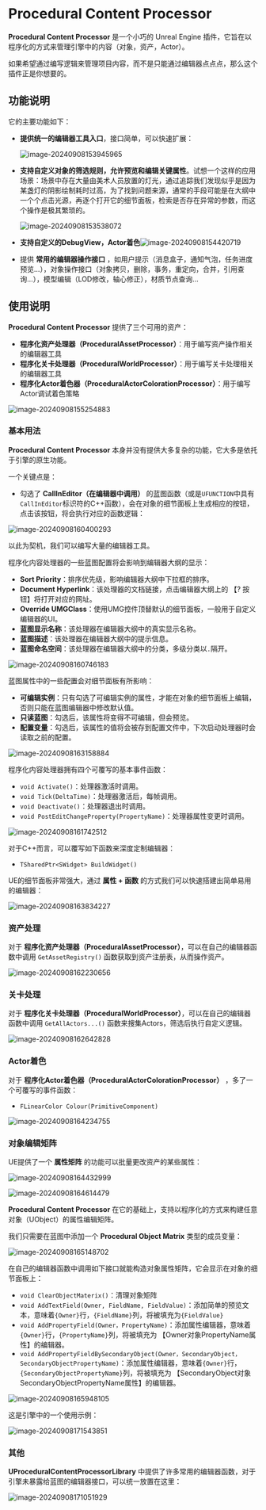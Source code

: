 # Procedural Content Processor
**Procedural Content Processor** 是一个小巧的 Unreal Engine 插件，它旨在以程序化的方式来管理引擎中的内容（对象，资产，Actor）。

如果希望通过编写逻辑来管理项目内容，而不是只能通过编辑器点点点，那么这个插件正是你想要的。

## 功能说明

它的主要功能如下：

- **提供统一的编辑器工具入口**，接口简单，可以快速扩展：

    ![image-20240908153945965](Resources/image-20240908153945965.png)

- **支持自定义对象的筛选规则，允许预览和编辑关键属性**。试想一个这样的应用场景：场景中存在大量由美术人员放置的灯光，通过追踪我们发现似乎是因为某盏灯的阴影绘制耗时过高，为了找到问题来源，通常的手段可能是在大纲中一个个点击光源，再逐个打开它的细节面板，检索是否存在异常的参数，而这个操作是极其繁琐的。

    ![image-20240908153538072](Resources/image-20240908153538072.png)

- **支持自定义的DebugView，Actor着色**![image-20240908154420719](Resources/image-20240908154420719.png)

- 提供 **常用的编辑器操作接口** ，如用户提示（消息盒子，通知气泡，任务进度预览...），对象操作接口（对象拷贝，删除，事务，重定向，合并，引用查询...），模型编辑（LOD修改，轴心修正），材质节点查询...

## 使用说明

**Procedural Content Processor**  提供了三个可用的资产：

- **程序化资产处理器（ProceduralAssetProcessor）**：用于编写资产操作相关的编辑器工具
- **程序化关卡处理器（ProceduralWorldProcessor）**：用于编写关卡处理相关的编辑器工具
- **程序化Actor着色器（ProceduralActorColorationProcessor）**：用于编写Actor调试着色策略

![image-20240908155254883](Resources/image-20240908155254883.png)

### 基本用法

**Procedural Content Processor** 本身并没有提供大多复杂的功能，它大多是依托于引擎的原生功能。

一个关键点是：

- 勾选了 **CallInEditor（在编辑器中调用）** 的蓝图函数（或是`UFUNCTION`中具有`CallInEditor`标识符的C++函数），会在对象的细节面板上生成相应的按钮，点击该按钮，将会执行对应的函数逻辑：

![image-20240908160400293](Resources/image-20240908160400293.png)

以此为契机，我们可以编写大量的编辑器工具。

程序化内容处理器的一些蓝图配置将会影响到编辑器大纲的显示：

- **Sort Priority**：排序优先级，影响编辑器大纲中下拉框的排序。
- **Document Hyperlink**：该处理器的文档链接，点击编辑器大纲上的 【? 按钮】将打开对应的网址。
- **Override UMGClass**：使用UMG控件顶替默认的细节面板，一般用于自定义编辑器的UI。
- **蓝图显示名称**：该处理器在编辑器大纲中的真实显示名称。
- **蓝图描述**：该处理器在编辑器大纲中的提示信息。
- **蓝图命名空间**：该处理器在编辑器大纲中的分类，多级分类以`.`隔开。

![image-20240908160746183](Resources/image-20240908160746183.png)

蓝图属性中的一些配置会对细节面板有所影响：

- **可编辑实例**：只有勾选了可编辑实例的属性，才能在对象的细节面板上编辑，否则只能在蓝图编辑器中修改默认值。
- **只读蓝图**：勾选后，该属性将变得不可编辑，但会预览。
- **配置变量**：勾选后，该属性的值将会被存到配置文件中，下次启动处理器时会读取之前的配置。

![image-20240908163158884](Resources/image-20240908163158884.png)

程序化内容处理器拥有四个可覆写的基本事件函数：

- `void Activate()`：处理器激活时调用。
- `void Tick(DeltaTime)`：处理器激活后，每帧调用。
- `void Deactivate()`：处理器退出时调用。
- `void PostEditChangeProperty(PropertyName)`：处理器属性变更时调用。

![image-20240908161742512](Resources/image-20240908161742512.png)

对于C++而言，可以覆写如下函数来深度定制编辑器：

- `TSharedPtr<SWidget> BuildWidget()`

UE的细节面板非常强大，通过 **属性 + 函数** 的方式我们可以快速搭建出简单易用的编辑器：

![image-20240908163834227](Resources/image-20240908163834227.png)

### 资产处理

对于 **程序化资产处理器（ProceduralAssetProcessor）**，可以在自己的编辑器函数中调用 `GetAssetRegistry()` 函数获取到资产注册表，从而操作资产。

![image-20240908162230656](Resources/image-20240908162230656.png)

### 关卡处理

对于 **程序化关卡处理器（ProceduralWorldProcessor）**，可以在自己的编辑器函数中调用 `GetAllActors...()` 函数来搜集Actors，筛选后执行自定义逻辑。

![image-20240908162642828](Resources/image-20240908162642828.png)

### Actor着色

对于 **程序化Actor着色器（ProceduralActorColorationProcessor）** ，多了一个可覆写的事件函数：

- `FLinearColor Colour(PrimitiveComponent)`

![image-20240908164234755](Resources/image-20240908164234755.png)

### 对象编辑矩阵

UE提供了一个 **属性矩阵** 的功能可以批量更改资产的某些属性：

![image-20240908164432999](Resources/image-20240908164432999.png)

![image-20240908164614479](Resources/image-20240908164614479.png)

**Procedural Content Processor** 在它的基础上，支持以程序化的方式来构建任意对象（UObject）的属性编辑矩阵。

我们只需要在蓝图中添加一个 **Procedural Object Matrix** 类型的成员变量：

![image-20240908165148702](Resources/image-20240908165148702.png)

在自己的编辑器函数中调用如下接口就能构造对象属性矩阵，它会显示在对象的细节面板上：

- `void ClearObjectMaterix()`：清理对象矩阵
- `void AddTextField(Owner, FieldName, FieldValue)`：添加简单的预览文本，意味着`{Owner}`行，`{FieldName}`列，将被填充为`{FieldValue}`
- `void AddPropertyField(Owner，PropertyName)`：添加属性编辑器，意味着`{Owner}`行，`{PropertyName}`列，将被填充为 【Owner对象PropertyName属性】的编辑器。
- `void AddPropertyFieldBySecondaryObject(Owner，SecondaryObject，SecondaryObjectPropertyName)`：添加属性编辑器，意味着`{Owner}`行，`{SecondaryObjectPropertyName}`列，将被填充为 【SecondaryObject对象SecondaryObjectPropertyName属性】的编辑器。

![image-20240908165948105](Resources/image-20240908165948105.png)

这是引擎中的一个使用示例：

![image-20240908171543851](Resources/image-20240908171543851.png)

### 其他

**UProceduralContentProcessorLibrary** 中提供了许多常用的编辑器函数，对于引擎未暴露给蓝图的编辑器接口，可以统一放置在这里：

![image-20240908171051929](Resources/image-20240908171051929.png)

